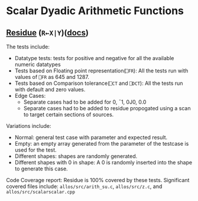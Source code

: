 # Scalar Dyadic Arithmetic Functions

## [Residue](../../../tests/residue.apln) (`R←X|Y`)([docs](http://help.dyalog.com/latest/Content/Language/Primitive%20Functions/Residue.htm))

The tests include:
- Datatype tests: tests for positive and negative for all the available numeric datatypes
- Tests based on Floating point representation(`⎕FR`): All the tests run with values of `⎕FR` as 645 and 1287.
- Tests based on Comparison tolerance(`⎕CT` and `⎕DCT`): All the tests run with default and zero values.
- Edge Cases:
    - Separate cases had to be added for 0, ¯1, 0J0, 0.0
    - Separate cases had to be added to residue propogated using a scan to target certain sections of sources.

Variations include:
- Normal: general test case with parameter and expected result.
- Empty: an empty array generated from the parameter of the testcase is used for the test.
- Different shapes: shapes are randomly generated.
- Different shapes with 0 in shape: A 0 is randomly inserted into the shape to generate this case.

Code Coverage report: Residue is 100% covered by these tests.
Significant covered files include: `allos/src/arith_su.c`, `allos/src/z.c`, and `allos/src/scalarscalar.cpp`